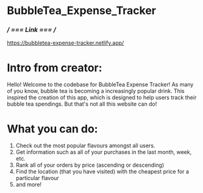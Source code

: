 # BubbleTea_Expense_Tracker

### **/* === Link === */**

https://bubbletea-expense-tracker.netlify.app/

# Intro from creator: 

Hello! Welcome to the codebase for BubbleTea Expense Tracker! As many of you know, bubble tea is becoming a increasingly popular drink. This inspired the creation of this app, which is designed to help users track their bubble tea spendings. But that's not all this website can do! 

# What you can do:

1) Check out the most popular flavours amongst all users.
2) Get information such as all of your purchases in the last month, week, etc.
3) Rank all of your orders by price (ascending or descending)
4) Find the location (that you have visited) with the cheapest price for a particular flavour
5) and more!
